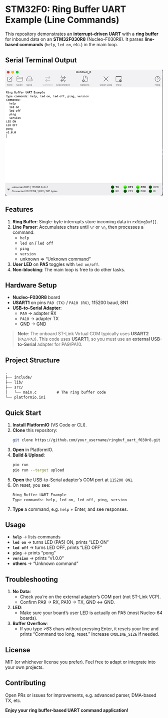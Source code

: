 # STM32F0: Ring Buffer UART Example (Line Commands)

This repository demonstrates an **interrupt-driven UART** with a **ring buffer** for inbound data on an **STM32F030R8** (Nucleo-F030R8). It parses **line-based commands** (`help`, `led on`, etc.) in the main loop.


## Serial Terminal Output
![alt text](<Screenshot 2025-01-26 at 1.18.10 AM.png>)
## Features

1. **Ring Buffer**: Single-byte interrupts store incoming data in `rxRingBuf[]`.
2. **Line Parser**: Accumulates chars until `\r` or `\n`, then processes a command:
   - `help`
   - `led on` / `led off`
   - `ping`
   - `version`
   - unknown => “Unknown command”
3. **User LED** on **PA5** toggles with `led on/off`.
4. **Non-blocking**: The main loop is free to do other tasks.

## Hardware Setup

- **Nucleo-F030R8** board
- **USART1** on pins `PA9 (TX)` / `PA10 (RX)`, 115200 baud, 8N1
- **USB-to-Serial Adapter**:
  - `PA9` → adapter RX
  - `PA10` → adapter TX
  - GND → GND

> **Note**: The onboard ST-Link Virtual COM typically uses **USART2** (`PA2/PA3`). This code uses **USART1**, so you must use an **external USB-to-Serial** adapter for PA9/PA10.

## Project Structure

```
.
├── include/
├── lib/
├── src/
│   └── main.c         # The ring buffer code
└── platformio.ini
```

## Quick Start

1. **Install PlatformIO** (VS Code or CLI).
2. **Clone** this repository:
   ```bash
   git clone https://github.com/your_username/ringbuf_uart_f030r8.git
   ```
3. **Open** in PlatformIO.
4. **Build & Upload**:
   ```bash
   pio run
   pio run --target upload
   ```
5. **Open** the USB-to-Serial adapter’s COM port at `115200 8N1`.
6. On reset, you see:
   ```
   Ring Buffer UART Example
   Type commands: help, led on, led off, ping, version
   ```
7. **Type** a command, e.g. `help` + Enter, and see responses.

## Usage

- **`help`** → lists commands
- **`led on`** → turns LED (PA5) ON, prints “LED ON”
- **`led off`** → turns LED OFF, prints “LED OFF”
- **`ping`** → prints “pong”
- **`version`** → prints “v1.0.0”
- **others** → “Unknown command”

## Troubleshooting

1. **No Data**: 
   - Check you’re on the external adapter’s COM port (not ST-Link VCP).
   - Confirm PA9 → RX, PA10 → TX, GND ↔ GND.
2. **LED**:
   - Make sure your board’s user LED is actually on PA5 (most Nucleo-64 boards).
3. **Buffer Overflow**:
   - If you type >63 chars without pressing Enter, it resets your line and prints “Command too long, reset.” Increase `CMDLINE_SIZE` if needed.

## License

MIT (or whichever license you prefer). Feel free to adapt or integrate into your own projects.

## Contributing

Open PRs or issues for improvements, e.g. advanced parser, DMA-based TX, etc.

**Enjoy your ring buffer-based UART command application!**
